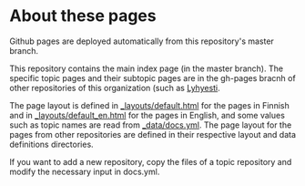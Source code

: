 # About these pages

Github pages are deployed automatically from this repository's master branch.

This repository contains the main index page (in the master branch). The specific topic pages and their subtopic pages are in the gh-pages bracnh of other repositories of this organization (such as [Lyhyesti](https://github.com/avoin-data-opas/lyhyesti/tree/gh-pages).

The page layout is defined in [_layouts/default.html](_layouts/default.html) for the pages in Finnish and in [_layouts/default_en.html](_layouts/default_en.html) for the pages in English, and some values such as topic names are read from [_data/docs.yml](_data/docs.yml). The page layout for the pages from other repositories are defined in their respective layout and data definitions directories.    

If you want to add a new repository, copy the files of a topic repository and modify the necessary input in docs.yml.


